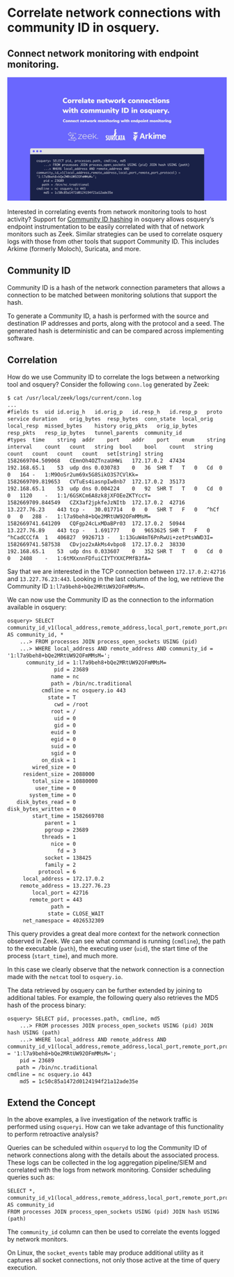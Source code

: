 # Correlate network connections with community ID in osquery.

## Connect network monitoring with endpoint monitoring.

![Correlate network connections with community ID in osquery](../website/assets/images/articles/correlate-network-connections-with-community-id-in-osquery-cover-800x502@2x.jpeg)


Interested in correlating events from network monitoring tools to host activity? Support for [Community ID hashing](https://github.com/corelight/community-id-spec) in osquery allows osquery’s endpoint instrumentation to be easily correlated with that of network monitors such as Zeek. Similar strategies can be used to correlate osquery logs with those from other tools that support Community ID. This includes Arkime (formerly Moloch), Suricata, and more.


## Community ID

Community ID is a hash of the network connection parameters that allows a connection to be matched between monitoring solutions that support the hash.

To generate a Community ID, a hash is performed with the source and destination IP addresses and ports, along with the protocol and a seed. The generated hash is deterministic and can be compared across implementing software.

## Correlation

How do we use Community ID to correlate the logs between a networking tool and osquery? Consider the following `conn.log` generated by Zeek:


```
$ cat /usr/local/zeek/logs/current/conn.log
...
#fields	ts	uid	id.orig_h	id.orig_p	id.resp_h	id.resp_p	proto	service	duration	orig_bytes	resp_bytes	conn_state	local_orig	local_resp	missed_bytes	history	orig_pkts	orig_ip_bytes	resp_pkts	resp_ip_bytes	tunnel_parents	community_id
#types	time	string	addr	port	addr	port	enum	string	interval	count	count	string	bool	bool	count	string	count	count	count	count	set[string]	string
1582669704.509068	CEmnOh4OZTnzaUHWi	172.17.0.2	47434	192.168.65.1	53	udp	dns	0.030783	0	36	SHR	T	T	0	Cd	0	0	164	-	1:M9OoSr2um69x5G8SikO3S7CVlKk=
1582669709.819653	CVTuEs4iasnpIw8nb7	172.17.0.2	35173	192.168.65.1	53	udp	dns	0.004224	0	92	SHR	T	T	0	Cd	0	0	1120	-	1:1/6GSKCm6A8zk8jXFOEeZKTYccY=
1582669709.844549	CZX3af2jpkfeJzNItb	172.17.0.2	42716	13.227.76.23	443	tcp	-	30.017714	0	0	SHR	T	F	0	^hCf	0	0	288	-	1:l7a9beh8+bQe2MRtUW92OFmMMsM=
1582669741.641209	CQFgp24cLxMDaBPr03	172.17.0.2	50944	13.227.76.89	443	tcp	-	1.691777	0	9653625	SHR	T	F	0	^hCadCCCfA	1	406827	9926713	-	1:13GuW4mT6PnRwUi+zetPtsWWD3I=
1582669741.587538	CDvjoz2xAkMs4vbpo8	172.17.0.2	38330	192.168.65.1	53	udp	dns	0.033607	0	352	SHR	T	T	0	Cd	0	0	2408	-	1:6tMXxnnFDfuiCIYTYXXCPMfB3fA=
```

Say that we are interested in the TCP connection between `172.17.0.2:42716` and `13.227.76.23:443`. Looking in the last column of the log, we retrieve the Community ID `1:l7a9beh8+bQe2MRtUW92OFmMMsM=`.

We can now use the Community ID as the connection to the information available in osquery:


```
osquery> SELECT community_id_v1(local_address,remote_address,local_port,remote_port,protocol) AS community_id, *
    ...> FROM processes JOIN process_open_sockets USING (pid)
    ...> WHERE local_address AND remote_address AND community_id = '1:l7a9beh8+bQe2MRtUW92OFmMMsM=';
      community_id = 1:l7a9beh8+bQe2MRtUW92OFmMMsM=
               pid = 23689
              name = nc
              path = /bin/nc.traditional
           cmdline = nc osquery.io 443
             state = T
               cwd = /root
              root = /
               uid = 0
               gid = 0
              euid = 0
              egid = 0
              suid = 0
              sgid = 0
           on_disk = 1
        wired_size = 0
     resident_size = 2088000
        total_size = 10880000
         user_time = 0
       system_time = 0
   disk_bytes_read = 0
disk_bytes_written = 0
        start_time = 1582669708
            parent = 1
            pgroup = 23689
           threads = 1
              nice = 0
                fd = 3
            socket = 138425
            family = 2
          protocol = 6
     local_address = 172.17.0.2
    remote_address = 13.227.76.23
        local_port = 42716
       remote_port = 443
              path =
             state = CLOSE_WAIT
     net_namespace = 4026532309
```

This query provides a great deal more context for the network connection observed in Zeek. We can see what command is running (`cmdline`), the path to the executable (`path`), the executing user (`uid`), the start time of the process (`start_time`), and much more.

In this case we clearly observe that the network connection is a connection made with the `netcat` tool to `osquery.io`.

The data retrieved by osquery can be further extended by joining to additional tables. For example, the following query also retrieves the MD5 hash of the process binary:


```
osquery> SELECT pid, processes.path, cmdline, md5
    ...> FROM processes JOIN process_open_sockets USING (pid) JOIN hash USING (path)
    ...> WHERE local_address AND remote_address AND community_id_v1(local_address,remote_address,local_port,remote_port,protocol) = '1:l7a9beh8+bQe2MRtUW92OFmMMsM=';
    pid = 23689
   path = /bin/nc.traditional
cmdline = nc osquery.io 443
    md5 = 1c50c85a1472d0124194f21a12ade35e
```

## Extend the Concept

In the above examples, a live investigation of the network traffic is performed using `osqueryi`. How can we take advantage of this functionality to perform retroactive analysis?

Queries can be scheduled within `osqueryd` to log the Community ID of network connections along with the details about the associated process. These logs can be collected in the log aggregation pipeline/SIEM and correlated with the logs from network monitoring. Consider scheduling queries such as:


```
SELECT *, community_id_v1(local_address,remote_address,local_port,remote_port,protocol) AS community_id 
FROM processes JOIN process_open_sockets USING (pid) JOIN hash USING (path)
```

The `community_id` column can then be used to correlate the events logged by network monitors.

On Linux, the `socket_events` table may produce additional utility as it captures all socket connections, not only those active at the time of query execution.


<meta name="category" value="product">
<meta name="authorFullName" value="Zach Wasserman">
<meta name="authorGitHubUsername" value="zwass">
<meta name="publishedOn" value="2021-06-02">
<meta name="articleTitle" value="Correlate network connections with community ID in osquery.">
<meta name="articleImageUrl" value="../website/assets/images/articles/correlate-network-connections-with-community-id-in-osquery-cover-800x502@2x.jpeg">